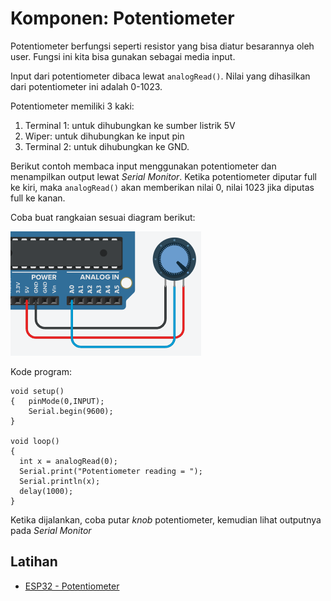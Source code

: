 # Komponen: Potentiometer

Potentiometer berfungsi seperti resistor yang bisa diatur besarannya oleh user. Fungsi ini kita bisa gunakan sebagai media input. 

Input dari potentiometer dibaca lewat `analogRead()`. Nilai yang dihasilkan dari potentiometer ini adalah 0-1023.

Potentiometer memiliki 3 kaki:
1. Terminal 1: untuk dihubungkan ke sumber listrik 5V
2. Wiper: untuk dihubungkan ke input pin
3. Terminal 2: untuk dihubungkan ke GND.

Berikut contoh membaca input menggunakan potentiometer dan menampilkan output lewat _Serial Monitor_. Ketika potentiometer diputar full ke kiri, maka `analogRead()` akan memberikan nilai 0, nilai 1023 jika diputas full ke kanan.

Coba buat rangkaian sesuai diagram berikut:

![](res/potentiometer.png)

Kode program:

```
void setup()
{  	pinMode(0,INPUT);
  	Serial.begin(9600);
}

void loop()
{
  int x = analogRead(0);  
  Serial.print("Potentiometer reading = ");
  Serial.println(x);
  delay(1000);
}
```

Ketika dijalankan, coba putar _knob_ potentiometer, kemudian lihat outputnya pada _Serial Monitor_

## Latihan
- [ESP32 - Potentiometer](https://esp32io.com/tutorials/esp32-potentiometer)